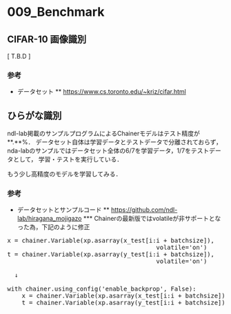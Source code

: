 # 009_Benchmark

## CIFAR-10 画像識別

[ T.B.D ]

### 参考

* データセット
** https://www.cs.toronto.edu/~kriz/cifar.html

## ひらがな識別

ndl-lab掲載のサンプルプログラムによるChainerモデルはテスト精度が**.**%．
データセット自体は学習データとテストデータで分離されておらず，
nda-labのサンプルではデータセット全体の6/7を学習データ，1/7をテストデータとして，
学習・テストを実行している．

もう少し高精度のモデルを学習してみる．

### 参考

* データセットとサンプルコード
** https://github.com/ndl-lab/hiragana_mojigazo
*** Chainerの最新版ではvolatileが非サポートとなった為，下記のように修正
<pre>
x = chainer.Variable(xp.asarray(x_test[i:i + batchsize]),
                                         volatile='on')
t = chainer.Variable(xp.asarray(y_test[i:i + batchsize]),
                                         volatile='on')

  ↓

with chainer.using_config('enable_backprop', False):
    x = chainer.Variable(xp.asarray(x_test[i:i + batchsize]))
    t = chainer.Variable(xp.asarray(y_test[i:i + batchsize]))

</pre>



